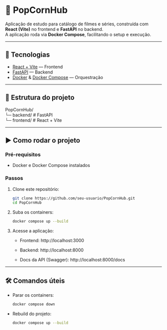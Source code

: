 # 🍿 PopCornHub

Aplicação de estudo para catálogo de filmes e séries, construída com **React (Vite)** no frontend e **FastAPI** no backend.  
A aplicação roda via **Docker Compose**, facilitando o setup e execução.

---

## 🚀 Tecnologias

- [React + Vite](https://vitejs.dev/) — Frontend
- [FastAPI](https://fastapi.tiangolo.com/) — Backend
- [Docker](https://www.docker.com/) & [Docker Compose](https://docs.docker.com/compose/) — Orquestração

---

## 📂 Estrutura do projeto

PopCornHub/ \
└─ backend/ # FastAPI \
└─ frontend/ # React + Vite

---

## ▶️ Como rodar o projeto

### Pré-requisitos
- Docker e Docker Compose instalados

### Passos

1. Clone este repositório:
   ```bash
   git clone https://github.com/seu-usuario/PopCornHub.git
   cd PopCornHub

2. Suba os containers:
   ```bash
   docker compose up --build

3. Acesse a aplicação:

   - Frontend: http://localhost:3000

   - Backend: http://localhost:8000

   - Docs da API (Swagger): http://localhost:8000/docs

---

## 🛠️ Comandos úteis

  - Parar os containers:
    ```bash
    docker compose down

  - Rebuild do projeto:
    ```bash
    docker compose up --build